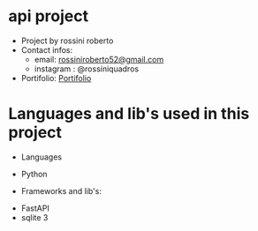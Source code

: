 # api project

 - Project by rossini roberto
 - Contact infos:
    * email: rossiniroberto52@gmail.com
    * instagram : @rossiniquadros
 - Portifolio: [Portifolio](https://my-port-nu.vercel.app)

# Languages and lib's used in this project
  * Languages
  - Python
  * Frameworks and lib's:
  - FastAPI
  - sqlite 3